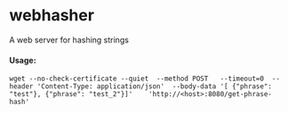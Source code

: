 # webhasher
A web server for hashing strings

#### Usage: 
`wget --no-check-certificate --quiet  --method POST   --timeout=0  --header 'Content-Type: application/json'  --body-data '[ {"phrase": "test"}, {"phrase": "test_2"}]'    'http://<host>:8080/get-phrase-hash'`

